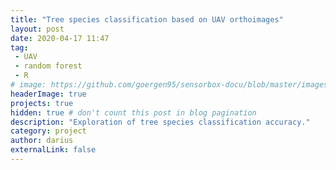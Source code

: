 ```yaml
---
title: "Tree species classification based on UAV orthoimages"
layout: post
date: 2020-04-17 11:47
tag: 
 - UAV
 - random forest
 - R
# image: https://github.com/goergen95/sensorbox-docu/blob/master/images/index_background.jpg
headerImage: true
projects: true
hidden: true # don't count this post in blog pagination
description: "Exploration of tree species classification accuracy."
category: project
author: darius
externalLink: false
---
```

